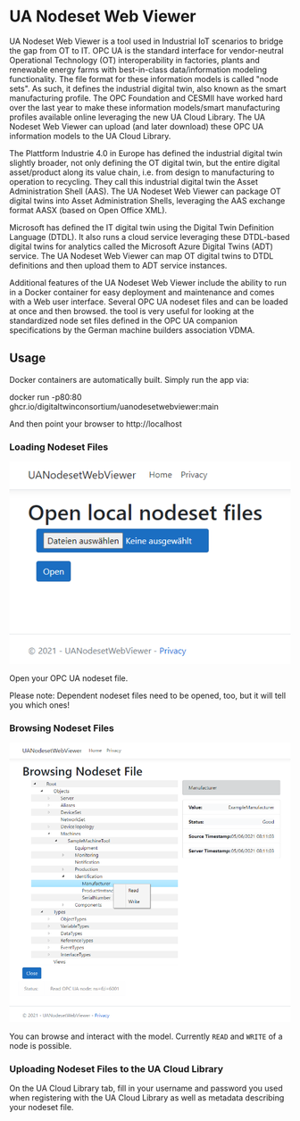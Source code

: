 # UA Nodeset Web Viewer
UA Nodeset Web Viewer is a tool used in Industrial IoT scenarios to bridge the gap from OT to IT. OPC UA is the standard interface for vendor-neutral Operational Technology (OT) interoperability in factories, plants and renewable energy farms with best-in-class data/information modeling functionality. The file format for these information models is called "node sets". As such, it defines the industrial digital twin, also known as the smart manufacturing profile. The OPC Foundation and CESMII have worked hard over the last year to make these information models/smart manufacturing profiles available online leveraging the new UA Cloud Library. The UA Nodeset Web Viewer can upload (and later download) these OPC UA information models to the UA Cloud Library.

The Plattform Industrie 4.0 in Europe has defined the industrial digital twin slightly broader, not only defining the OT digital twin, but the entire digital asset/product along its value chain, i.e. from design to manufacturing to operation to recycling. They call this industrial digital twin the Asset Administration Shell (AAS). The UA Nodeset Web Viewer can package OT digital twins into Asset Administration Shells, leveraging the AAS exchange format AASX (based on Open Office XML).

Microsoft has defined the IT digital twin using the Digital Twin Definition Language (DTDL). It also runs a cloud service leveraging these DTDL-based digital twins for analytics called the Microsoft Azure Digital Twins (ADT) service. The UA Nodeset Web Viewer can map OT digital twins to DTDL definitions and then upload them to ADT service instances.

Additional features of the UA Nodeset Web Viewer include the ability to run in a Docker container for easy deployment and maintenance and comes with a Web user interface. Several OPC UA nodeset files and can be loaded at once and then browsed. the tool is very useful for looking at the standardized node set files defined in the OPC UA companion specifications by the German machine builders association VDMA.

## Usage

Docker containers are automatically built. Simply run the app via:

docker run -p80:80 ghcr.io/digitaltwinconsortium/uanodesetwebviewer:main

And then point your browser to http://localhost

###  Loading Nodeset Files 

![Start](Docs/Start.png)

Open your OPC UA nodeset file.

Please note: Dependent nodeset files need to be opened, too, but it will tell you which ones!


### Browsing Nodeset Files

![Browsing](Docs/Sample.png)

You can browse and interact with the model.
Currently `READ` and `WRITE` of a node is possible.

### Uploading Nodeset Files to the UA Cloud Library

On the UA Cloud Library tab, fill in your username and password you used when registering with the UA Cloud Library as well as metadata describing your nodeset file.
